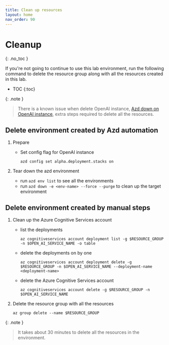 ```yaml
---
title: Clean up resources
layout: home
nav_order: 90
---
```


# Cleanup
{: .no_toc }

If you're not going to continue to use this lab environment, run the following command to delete the resource group along with all the resources created in this lab.

- TOC
{:toc}

{: .note }
> There is a known issue when delete OpenAI instance, [Azd down on OpenAI instance](https://github.com/Azure/azure-dev/issues/4210), extra steps required to delete all the resources.

## Delete environment created by Azd automation

1. Prepare

   - Set config flag for OpenAI instance
  
     `azd config set alpha.deployment.stacks on`

1. Tear down the azd environment

   - run `azd env list` to see all the environments
   - run `azd down -e <env-name> --force --purge` to clean up the target environment

## Delete environment created by manual steps

1. Clean up the Azure Cognitive Services account

   - list the deployments

      `az cognitiveservices account deployment list -g $RESOURCE_GROUP -n $OPEN_AI_SERVICE_NAME -o table`

   - delete the deployments on by one

      `az cognitiveservices account deployment delete -g $RESOURCE_GROUP -n $OPEN_AI_SERVICE_NAME --deployment-name <deployment-name>`

   - delete the Azure Cognitive Services account

      `az cognitiveservices account delete -g $RESOURCE_GROUP -n $OPEN_AI_SERVICE_NAME`

1. Delete the resource group with all the resources

   `az group delete --name $RESOURCE_GROUP`

{: .note }

> It takes about 30 minutes to delete all the resources in the environment.
